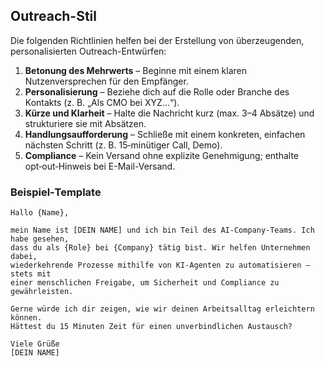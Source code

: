 ## Outreach-Stil

Die folgenden Richtlinien helfen bei der Erstellung von überzeugenden, personalisierten Outreach-Entwürfen:

1. **Betonung des Mehrwerts** – Beginne mit einem klaren Nutzenversprechen für den Empfänger.
2. **Personalisierung** – Beziehe dich auf die Rolle oder Branche des Kontakts (z. B. „Als CMO bei XYZ...“).
3. **Kürze und Klarheit** – Halte die Nachricht kurz (max. 3–4 Absätze) und strukturiere sie mit Absätzen.
4. **Handlungsaufforderung** – Schließe mit einem konkreten, einfachen nächsten Schritt (z. B. 15‑minütiger Call, Demo).
5. **Compliance** – Kein Versand ohne explizite Genehmigung; enthalte opt‑out‑Hinweis bei E-Mail-Versand.

### Beispiel‑Template

```
Hallo {Name},

mein Name ist [DEIN NAME] und ich bin Teil des AI‑Company‑Teams. Ich habe gesehen,
dass du als {Role} bei {Company} tätig bist. Wir helfen Unternehmen dabei,
wiederkehrende Prozesse mithilfe von KI‑Agenten zu automatisieren – stets mit
einer menschlichen Freigabe, um Sicherheit und Compliance zu gewährleisten.

Gerne würde ich dir zeigen, wie wir deinen Arbeitsalltag erleichtern können.
Hättest du 15 Minuten Zeit für einen unverbindlichen Austausch?

Viele Grüße
[DEIN NAME]
```